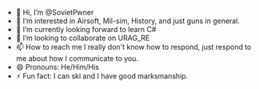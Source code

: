- 👋 Hi, I’m @SovietPwner
- 👀 I’m interested in  Airsoft, Mil-sim, History, and just guns in general.
- 🌱 I’m currently looking forward to learn  C#
- 💞️ I’m looking to collaborate on  URAG_RE
- 📫 How to reach me  I really don't know how to respond, just respond to me about how I communicate to you.
- 😄 Pronouns:  He/Him/His
- ⚡ Fun fact:  I can ski and I have good marksmanship.

<!---
SovietPwner/SovietPwner is a ✨ special ✨ repository because its `README.md` (this file) appears on your GitHub profile.
You can click the Preview link to take a look at your changes.
--->
